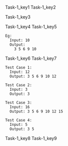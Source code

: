 Task-1_key1
Task-1_key2


Task-1_key3


Task-1_key4
Task-1_key5


```
Eg:
  Input: 10
  Output:
    3 5 6 9 10
```
Task-1_key6
Task-1_key7
```
Test Case 1:
  Input: 12
  Output: 3 5 6 9 10 12
```
```
Test Case 2:
  Input: 3
  Output: 3
```
```
Test Case 3:
  Input: 16
  Output: 3 5 6 9 10 12 15
```
```
Test Case 4:
  Input: 5
  Output: 3 5
```
Task-1_key8
Task-1_key9
